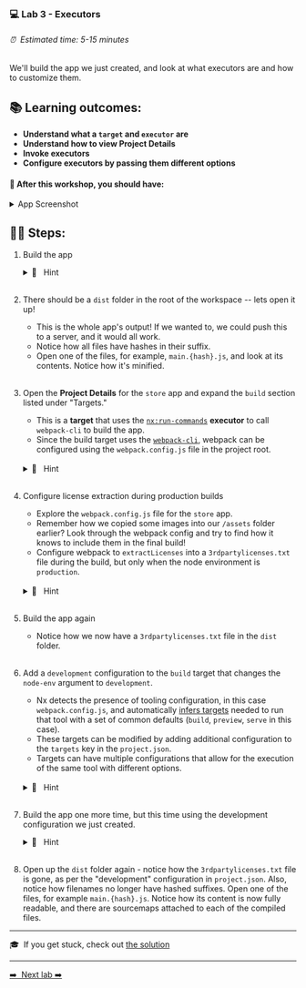 ### 💻 Lab 3 - Executors

###### ⏰ &nbsp;Estimated time: 5-15 minutes

We'll build the app we just created, and look at what executors are and how to customize them.

## 📚 Learning outcomes:

- **Understand what a `target` and `executor` are**
- **Understand how to view Project Details**
- **Invoke executors**
- **Configure executors by passing them different options**

#### 📲 After this workshop, you should have:

<details>
  <summary>App Screenshot</summary>
  <img src="../assets/lab3_screenshot.png" width="500" alt="screenshot of lab3 result">
</details>

## 🏋️‍♀️ Steps:

1. Build the app

   <details>
   <summary>🐳 &nbsp;&nbsp;Hint</summary>
   <img src="../assets/lab3_cmds.png" alt="Nx executor command structure">
   </details><br />

2. There should be a `dist` folder in the root of the workspace -- lets open it up!

   - This is the whole app's output! If we wanted to, we could push this to a server, and it would all work.
   - Notice how all files have hashes in their suffix.
   - Open one of the files, for example, `main.{hash}.js`, and look at its contents. Notice how it's minified.

    <br />

3. Open the **Project Details** for the `store` app and expand the `build` section listed under "Targets."

   - This is a **target** that uses the [`nx:run-commands`](https://nx.dev/nx-api/nx/executors/run-commands#nxruncommands) **executor** to call `webpack-cli` to build the app.
   - Since the build target uses the [`webpack-cli`](https://webpack.js.org/api/cli/), webpack can be configured using the `webpack.config.js` file in the project root.

   <br />
   <details>
   <summary>🐳 &nbsp;&nbsp;Hint</summary>
   The easiest way to open the Project Details is by using the <a href="https://nx.dev/getting-started/editor-setup">Nx Console from within VS Code or a JetBrains IDE</a>. Once installed, the Project Details Views can be accessed <a href="https://nx.dev/recipes/nx-console/console-project-details"> in multiple ways</a> without leaving the editor.
   <br /><br />

   If the CLI is preferred, or editor without Nx Console support is being used, the project details can be opened in the browser by running `nx show project <project-name> --web`.
   </details><br />

4. Configure license extraction during production builds

   - Explore the `webpack.config.js` file for the `store` app.
   - Remember how we copied some images into our `/assets` folder earlier? Look through the webpack config and try to find how it knows to include them in the final build!
   - Configure webpack to `extractLicenses` into a `3rdpartylicenses.txt` file during the build, but only when the node environment is `production`.

   <br />
   <details>
   <summary>🐳 &nbsp;&nbsp;Hint</summary>

   The `NxAppWebpackPlugin` takes an `extractLicenses` option.

    </details><br />

5. Build the app again

   - Notice how we now have a `3rdpartylicenses.txt` file in the `dist` folder.

   <br />

6. Add a `development` configuration to the `build` target that changes the `node-env` argument to `development`.

   - Nx detects the presence of tooling configuration, in this case `webpack.config.js`, and automatically [infers targets](https://nx.dev/concepts/inferred-tasks) needed to run that tool with a set of common defaults (`build`, `preview`, `serve` in this case).
   - These targets can be modified by adding additional configuration to the `targets` key in the `project.json`.
   - Targets can have multiple configurations that allow for the execution of the same tool with different options.

   <br />
   <details>
   <summary>🐳 &nbsp;&nbsp;Hint</summary>

   - The key to add to the `project.json` is `targets.build.configurations.development.args`.
   - Use the Project Details view to see how the environment is being set to production as an example.

   </details><br />

7. Build the app one more time, but this time using the development configuration we just created.
   <details>
   <summary>🐳 &nbsp;&nbsp;Hint</summary>

   `--configuration=development`

   </details><br />

8. Open up the `dist` folder again - notice how the `3rdpartylicenses.txt` file is gone, as per the "development" configuration in `project.json`. Also, notice how filenames no longer have hashed suffixes. Open one of the files, for example `main.{hash}.js`. Notice how its content is now fully readable, and there are sourcemaps attached to each of the compiled files.
   <br />

---

🎓&nbsp;&nbsp;If you get stuck, check out [the solution](SOLUTION.md)

---

[➡️ &nbsp;Next lab ➡️](../lab3.1/LAB.md)
